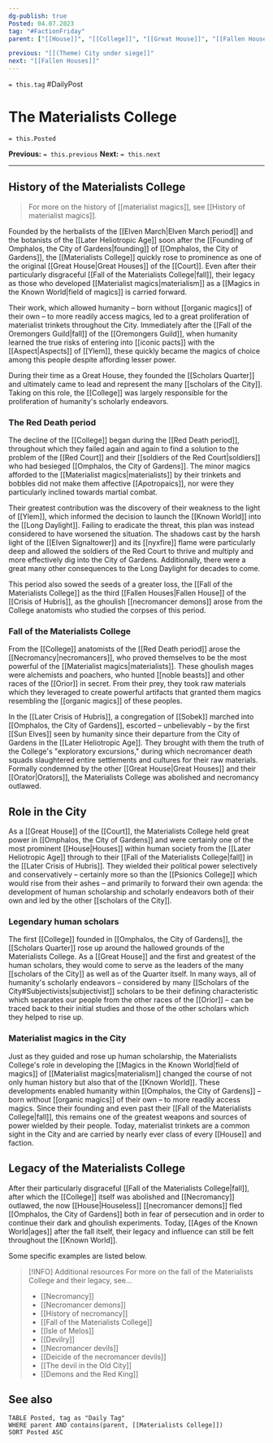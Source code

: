 ```yaml
---
dg-publish: true
Posted: 04.07.2023
tag: "#FactionFriday"
parent: ["[[House]]", "[[College]]", "[[Great House]]", "[[Fallen Houses]]", "[[Materialist magics]]", "[[History of materialist magics]]", "[[Scholars of the City]]", "[[Scholars Quarter]]"]

previous: "[[(Theme) City under siege]]"
next: "[[Fallen Houses]]"
---
```

`= this.tag` #DailyPost 
# The Materialists College
`= this.Posted`

**Previous:** `= this.previous`
**Next:** `= this.next`

---

## History of the Materialists College

> For more on the history of [[materialist magics]], see [[History of materialist magics]].

Founded by the herbalists of the [[Elven March|Elven March period]] and the botanists of the [[Later Heliotropic Age]] soon after the [[Founding of Omphalos, the City of Gardens|founding]] of [[Omphalos, the City of Gardens]], the [[Materialists College]] quickly rose to prominence as one of the original [[Great House|Great Houses]] of the [[Court]]. Even after their particularly disgraceful [[Fall of the Materialists College|fall]], their legacy as those who developed [[Materialist magics|materialism]] as a [[Magics in the Known World|field of magics]] is carried forward.

Their work, which allowed humanity – born without [[organic magics]] of their own – to more readily access magics, led to a great proliferation of materialist trinkets throughout the City. Immediately after the [[Fall of the Oremongers Guild|fall]] of the [[Oremongers Guild]], when humanity learned the true risks of entering into [[iconic pacts]] with the [[Aspect|Aspects]] of [[Ylem]], these quickly became the magics of choice among this people despite affording lesser power.

During their time as a Great House, they founded the [[Scholars Quarter]] and ultimately came to lead and represent the many [[scholars of the City]]. Taking on this role, the [[College]] was largely responsible for the proliferation of humanity's scholarly endeavors.

### The Red Death period

The decline of the [[College]] began during the [[Red Death period]], throughout which they failed again and again to find a solution to the problem of the [[Red Court]] and their [[soldiers of the Red Court|soldiers]] who had besieged [[Omphalos, the City of Gardens]]. The minor magics afforded to the [[Materialist magics|materialists]] by their trinkets and bobbles did not make them affective [[Apotropaics]], nor were they particularly inclined towards martial combat.

Their greatest contribution was the discovery of their weakness to the light of [[Ylem]], which informed the decision to launch the [[Known World]] into the [[Long Daylight]]. Failing to eradicate the threat, this plan was instead considered to have worsened the situation. The shadows cast by the harsh light of the [[Elven Signaltower]] and its [[nyxfire]] flame were particularly deep and allowed the soldiers of the Red Court to thrive and multiply and more effectively dig into the City of Gardens. Additionally, there were a great many other consequences to the Long Daylight for decades to come.

This period also sowed the seeds of a greater loss, the [[Fall of the Materialists College]] as the third [[Fallen Houses|Fallen House]] of the [[Crisis of Hubris]], as the ghoulish [[necromancer demons]] arose from the College anatomists who studied the corpses of this period.

### Fall of the Materialists College

From the [[College]] anatomists of the [[Red Death period]] arose the [[Necromancy|necromancers]], who proved themselves to be the most powerful of the [[Materialist magics|materialists]]. These ghoulish mages were alchemists and poachers, who hunted [[noble beasts]] and other races of the [[Orior]] in secret. From their prey, they took raw materials which they leveraged to create powerful artifacts that granted them magics resembling the [[organic magics]] of these peoples.

In the [[Later Crisis of Hubris]], a congregation of [[Sobek]] marched into [[Omphalos, the City of Gardens]], escorted – unbelievably – by the first [[Sun Elves]] seen by humanity since their departure from the City of Gardens in the [[Later Heliotropic Age]]. They brought with them the truth of the College's "exploratory excursions," during which necromancer death squads slaughtered entire settlements and cultures for their raw materials. Formally condemned by the other [[Great House|Great Houses]] and their [[Orator|Orators]], the Materialists College was abolished and necromancy outlawed.

## Role in the City

As a [[Great House]] of the [[Court]], the Materialists College held great power in [[Omphalos, the City of Gardens]] and were certainly one of the most prominent [[House|Houses]] within human society from the [[Later Heliotropic Age]] through to their [[Fall of the Materialists College|fall]] in the [[Later Crisis of Hubris]]. They wielded their political power selectively and conservatively – certainly more so than the [[Psionics College]] which would rise from their ashes – and primarily to forward their own agenda: the development of human scholarship and scholarly endeavors both of their own and led by the other [[scholars of the City]].

### Legendary human scholars

The first [[College]] founded in [[Omphalos, the City of Gardens]], the [[Scholars Quarter]] rose up around the hallowed grounds of the Materialists College. As a [[Great House]] and the first and greatest of the human scholars, they would come to serve as the leaders of the many [[scholars of the City]] as well as of the Quarter itself. In many ways, all of humanity's scholarly endeavors – considered by many [[Scholars of the City#Subjectivists|subjectivist]] scholars to be their defining characteristic which separates our people from the other races of the [[Orior]] – can be traced back to their initial studies and those of the other scholars which they helped to rise up.

### Materialist magics in the City

Just as they guided and rose up human scholarship, the Materialists College's role in developing the [[Magics in the Known World|field of magics]] of [[Materialist magics|materialism]] changed the course of not only human history but also that of the [[Known World]]. These developments enabled humanity within [[Omphalos, the City of Gardens]] – born without [[organic magics]] of their own – to more readily access magics. Since their founding and even past their [[Fall of the Materialists College|fall]], this remains one of the greatest weapons and sources of power wielded by their people. Today, materialist trinkets are a common sight in the City and are carried by nearly ever class of every [[House]] and faction.

## Legacy of the Materialists College

After their particularly disgraceful [[Fall of the Materialists College|fall]], after which the [[College]] itself was abolished and [[Necromancy]] outlawed, the now [[House|Houseless]] [[necromancer demons]] fled [[Omphalos, the City of Gardens]] both in fear of persecution and in order to continue their dark and ghoulish experiments. Today, [[Ages of the Known World|ages]] after the fall itself, their legacy and influence can still be felt throughout the [[Known World]].

Some specific examples are listed below.

> [!INFO] Additional resources
> For more on the fall of the Materialists College and their legacy, see...
> - [[Necromancy]]
> - [[Necromancer demons]]
> - [[History of necromancy]]
> - [[Fall of the Materialists College]]
> - [[Isle of Melos]]
> - [[Devilry]]
> - [[Necromancer devils]]
> - [[Deicide of the necromancer devils]]
> - [[The devil in the Old City]]
> - [[Demons and the Red King]]

## See also
```dataview
TABLE Posted, tag as "Daily Tag"
WHERE parent AND contains(parent, [[Materialists College]])
SORT Posted ASC
```
